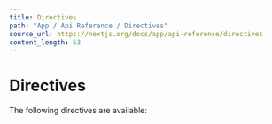 ```yaml
---
title: Directives
path: "App / Api Reference / Directives"
source_url: https://nextjs.org/docs/app/api-reference/directives
content_length: 53
---
```


# Directives
The following directives are available:
